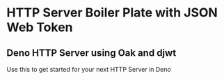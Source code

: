 # HTTP Server Boiler Plate with JSON Web Token

## Deno HTTP Server using Oak and djwt
Use this to get started for your next HTTP Server in Deno